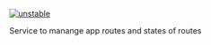 [![unstable](http://badges.github.io/stability-badges/dist/unstable.svg)](http://github.com/badges/stability-badges)

Service to manange app routes and states of routes